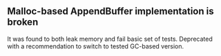 ## Malloc-based AppendBuffer implementation is broken

It was found to both leak memory and fail basic set of tests. Deprecated with a
recommendation to switch to tested GC-based version.
